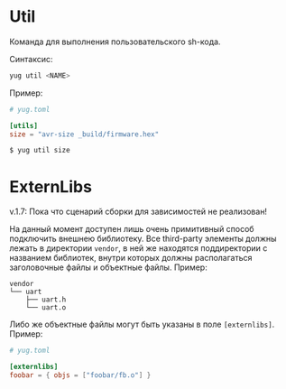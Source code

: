 # Util

Команда для выполнения пользовательского sh-кода.

Синтаксис: 
```bash
yug util <NAME>
```

Пример:
```toml
# yug.toml

[utils]
size = "avr-size _build/firmware.hex"
```
```bash
$ yug util size
```

# ExternLibs

v.1.7: Пока что сценарий сборки для зависимостей не реализован! 

На данный момент доступен лишь очень примитивный способ подключить внешнею библиотеку. Все third-party элементы должны лежать в директории `vendor`, в ней же находятся поддиректории с названием библиотек, внутри которых должны располагаться заголовочные файлы и объектные файлы. Пример:
```
vendor
└── uart
    ├── uart.h
    └── uart.o
```

Либо же объектные файлы могут быть указаны в поле `[externlibs]`. Пример:
```toml
# yug.toml

[externlibs]
foobar = { objs = ["foobar/fb.o"] }
```

